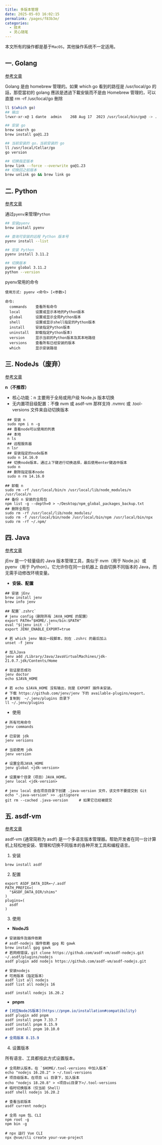 ```yaml
---
title: 多版本管理
date: 2025-05-03 16:02:15
permalink: /pages/f83b3e/
categories:
  - 技术
  - 灵心随笔
---
```


本文所有的操作都是基于`MacOS`，其他操作系统不一定适用。

## 一. Golang
[参考文章](https://blog.justin0u0.com/MacOS-%E4%BD%BF%E7%94%A8-Homebrew-%E7%AE%A1%E7%90%86%E5%A4%9A%E5%80%8B-Golang-%E7%89%88%E6%9C%AC/)

Golang 是由 homebrew 管理的。如果 which go 看到的路徑是 /usr/local/go 的話，那麼當初的 golang 應該是透過下載安裝而不是由 Homebrew 管理的，可以直接 rm -rf /usr/local/go 刪除
```bash
ll $(which go)     
## 输出                                                                                                                                                                                 1 ↵ dante@192
lrwxr-xr-x@ 1 dante  admin    26B Aug 17  2023 /usr/local/bin/go@ -> ../Cellar/go/1.20.7/bin/go

## 安装 go
brew search go
brew install go@1.23

## 当前安装的 go，当前安装的 go
ll /usr/local/Cellar/go 
go version

## 切换指定版本
brew link --force --overwrite go@1.23
## 切換回之前版本
brew unlink go && brew link go
```

## 二. Python
[参考文章](https://segmentfault.com/a/1190000041222231)

通过`pyenv`来管理`Python`
```bash
## 安装pyenv
brew install pyenv

## 查询可安装的远程 Python 版本号
pyenv install --list

## 安装 Python
pyenv install 3.11.2

## 切换版本
pyenv global 3.11.2
python --version
```
pyenv常用的命令
```shell
使用方式: pyenv <命令> [<参数>]

命令:
  commands    查看所有命令
  local       设置或显示本地的Python版本
  global      设置或显示全局Python版本
  shell       设置或显示shell指定的Python版本
  install     安装指定Python版本
  uninstall   卸载指定Python版本)
  version     显示当前的Python版本及其本地路径
  versions    查看所有已经安装的版本
  which       显示安装路径
```

## 三. NodeJs（废弃）
[参考文章](https://juejin.cn/post/7065701236925792293)

**n（不推荐）**
   - 核心功能：n 主要用于全局或用户级 Node.js 版本切换
   - 无内置项目级配置：不像 nvm 或 asdf-vm 那样支持 .nvmrc 或 .tool-versions 文件来自动切换版本
    
```shell
 ## 安装 n
 sudo npm i n -g
 ## 查看node可以使用的列表
 ## 本地
 n ls
 ## 远程服务器
 n lsr
 ## 安装指定的node版本
 sudo n 14.16.0
 ## 切换node版本，通过上下键进行切换选择，最后使用enter键选中版本
 sudo n
 ## 删除指定版本node
 sudo n rm 14.16.0

## 卸载 n
sudo rm -rf /usr/local/bin/n /usr/local/lib/node_modules/n /usr/local/n 
## 备份 n 安装的全局包
npm list -g --depth=0 > ~/Desktop/npm_global_packages_backup.txt
## 删除全局包
sudo rm -rf /usr/local/lib/node_modules/
sudo rm -f /usr/local/bin/node /usr/local/bin/npm /usr/local/bin/npx
sudo rm -rf ~/.npm/
```

## 四. Java
[参考文章](https://github.com/jenv/jenv)

jEnv 是一个轻量级的 Java 版本管理工具，类似于 nvm（用于 Node.js）或 pyenv（用于 Python）。它允许你在同一台机器上 自由切换不同版本的 Java，而无需手动修改环境变量。

- **安装、配置**
```shell
## 安装 jEnv
brew install jenv
brew info jenv

## 配置`.zshrc`
# jenv config（删除所有 JAVA_HOME 的配置）
export PATH="$HOME/.jenv/bin:$PATH"
eval "$(jenv init -)"
export JENV_ENABLE_EXPORT=true

# 若 which jenv 输出一段脚本，则在 .zshrc 的最后加上
unset -f jenv

# 加入Java
jenv add /Library/Java/JavaVirtualMachines/jdk-21.0.7.jdk/Contents/Home

# 验证是否成功
jenv doctor
echo $JAVA_HOME

# 若 echo $JAVA_HOME 没有输出，则是 EXPORT 插件未安装。
# 下载 https://github.com/jenv/jenv 下的 available-plugins/export，
# 复制到  ~/.jenv/plugins 目录下
ll ~/.jenv/plugins
```
- 使用
```shell
# 所有可用命令
jenv commands  

# 已安装 jdk
jenv versions

# 当前使用 jdk
jenv version

# 设置全局JAVA_HOME
jenv global <jdk-version>

# 设置单个目录（项目）JAVA_HOME。
jenv local <jdk-version>

# jenv local 会在项目目录下创建 .java-version 文件，该文件不要提交到 Git
echo ".java-version" >> .gitignore
git rm --cached .java-version     # 如果它已经被提交
```

## 五. asdf-vm
[参考文章](https://asdf-vm.com/)

asdf-vm (通常简称为 asdf) 是一个多语言版本管理器。帮助开发者在同一台计算机上轻松地安装、管理和切换不同版本的各种开发工具和编程语言。

1. 安装
```shell
brew install asdf
```
2. 配置
```shell
export ASDF_DATA_DIR=~/.asdf
PATH_PREFIX=(
  "$ASDF_DATA_DIR/shims"
)
plugins=(
  asdf
)
```
3. 使用

- **NodeJS**
```shell
# 安装插件及插件依赖
# asdf-nodejs 插件依赖 gpg 和 gawk
brew install gpg gawk
# 若网络错误，git clone https://github.com/asdf-vm/asdf-nodejs.git ~/.asdf/plugins/nodejs
asdf plugin add nodejs https://github.com/asdf-vm/asdf-nodejs.git

# 安装nodejs
# 可用版本（指定版本）
asdf list all nodejs
asdf list all nodejs 16

asdf install nodejs 16.20.2
```

- **pnpm**
```markdown
# [对应NodeJS版本](https://pnpm.io/installation#compatibility)
asdf plugin add pnpm
asdf install pnpm 7.33.7
asdf install pnpm 8.15.9
asdf install pnpm 10.10.0

# 全局版本 8.15.9
```

4. 设置版本

所有语言、工具都按此方式设置版本。
```shell
# 全局默认版本。在 `$HOME/.tool-versions 中加入版本`
echo "nodejs 16.20.2" > ~/.tool-versions
# 项目级版本。在项目 ui 目录下，加入版本
echo "nodejs 18.20.8" > <项目ui目录下>/.tool-versions
# 临时切换版本（仅当前 Shell）
asdf shell nodejs 16.20.2

# 查看当前版本
asdf current nodejs

# 全局 npm 包、CLI 
npm root -g
npm bin -g

# npx 运行 Vue CLI
npx @vue/cli create your-vue-project
```
